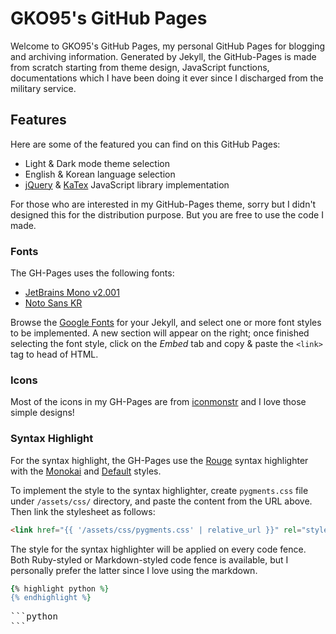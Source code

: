 # GKO95's GitHub Pages
Welcome to GKO95's GitHub Pages, my personal GitHub Pages for blogging and archiving information. Generated by Jekyll, the GitHub-Pages is made from scratch starting from theme design, JavaScript functions, documentations which I have been doing it ever since I discharged from the military service.

## Features
Here are some of the featured you can find on this GitHub Pages:
* Light & Dark mode theme selection
* English & Korean language selection
* [jQuery](https://jquery.com/) & [KaTex](https://katex.org/) JavaScript library implementation

For those who are interested in my GitHub-Pages theme, sorry but I didn't designed this for the distribution purpose. But you are free to use the code I made.

### Fonts
The GH-Pages uses the following fonts:
* [JetBrains Mono v2.001](https://www.jetbrains.com/lp/mono/)
* [Noto Sans KR](https://fonts.google.com/specimen/Noto+Sans+KR)

Browse the [Google Fonts](https://fonts.google.com/) for your Jekyll, and select one or more font styles to be implemented. A new section will appear on the right; once finished selecting the font style, click on the *Embed* tab and copy & paste the `<link>` tag to head of HTML.

### Icons
Most of the icons in my GH-Pages are from [iconmonstr](https://iconmonstr.com/) and I love those simple designs!

### Syntax Highlight
For the syntax highlight, the GH-Pages use the [Rouge](http://rouge.jneen.net/) syntax highlighter with the [Monokai](https://raw.githubusercontent.com/jwarby/pygments-css/master/monokai.css) and [Default](https://raw.githubusercontent.com/jwarby/pygments-css/master/default.css) styles.

To implement the style to the syntax highlighter, create `pygments.css` file under `/assets/css/` directory, and paste the content from the URL above. Then link the stylesheet as follows:

```html
<link href="{{ '/assets/css/pygments.css' | relative_url }}" rel="stylesheet">
```

The style for the syntax highlighter will be applied on every code fence. Both Ruby-styled or Markdown-styled code fence is available, but I personally prefer the latter since I love using the markdown.

```ruby
{% highlight python %}
{% endhighlight %}
```

<pre>
```python
```
</pre>
